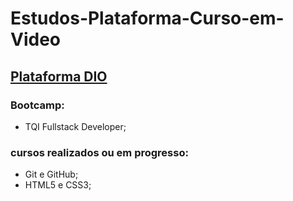 # Estudos-Plataforma-Curso-em-Video
 ## [Plataforma DIO](https://www.dio.me)

 ### Bootcamp:
  - TQI Fullstack Developer;

 ### cursos realizados ou em progresso:
  - Git e GitHub;
  - HTML5 e CSS3;